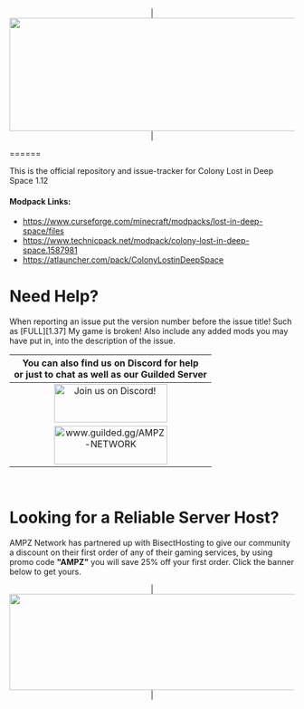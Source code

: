 <p align="center">
| <img src="https://www.bisecthosting.com/images/CF/Colony_LIDS/BH_COL_Header.png" alt="Get your server today!"  width="1920" height="200"></a>|
</p>
======

This is the official repository and issue-tracker for Colony Lost in Deep Space 1.12
    
#### Modpack Links: 
+ https://www.curseforge.com/minecraft/modpacks/lost-in-deep-space/files  
+ https://www.technicpack.net/modpack/colony-lost-in-deep-space.1587981  
+ https://atlauncher.com/pack/ColonyLostinDeepSpace  
  
Need Help?
======
When reporting an issue put the version number before the issue title! Such as [FULL][1.37] My game is broken! Also include any added mods you may have put in, into the description of the issue. 
 
   
|You can also find us on Discord for help<br>or just to chat as well as our Guilded Server|
|:------------:|
|<a href="https://discord.gg/enrpMDd"><img src="https://discordapp.com/assets/fc0b01fe10a0b8c602fb0106d8189d9b.png" alt="Join us on Discord!"  width="200" height="68"></a>|
|<a href="https://www.guilded.gg/AMPZ-NETWORK"><img src="https://i.imgur.com/YQ9B9Eg.png" alt="www.guilded.gg/AMPZ-NETWORK"  width="200" height="68"></a>|
<br>

Looking for a Reliable Server Host?
======
AMPZ Network has partnered up with BisectHosting to give our community a discount on their first order of any of their gaming services, by using promo code **"AMPZ"** you will save 25% off your first order. Click the banner below to get yours. 

<p align="center">
| <a href="https://bisecthosting.com/AMPZ"><img src="https://www.bisecthosting.com/images/CF/Colony_LIDS/BH_COL_PromoCard.png" alt="Get your server today!"  width="1920" height="170"></a>|
</p>
